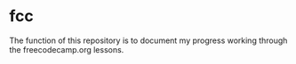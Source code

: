 # fcc
The function of this repository is to document my progress working through the freecodecamp.org lessons.
